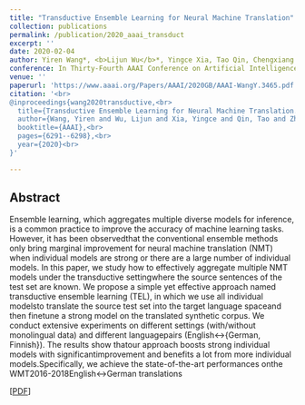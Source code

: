 ```yaml
---
title: "Transductive Ensemble Learning for Neural Machine Translation"
collection: publications
permalink: /publication/2020_aaai_transduct
excerpt: ''
date: 2020-02-04
author: Yiren Wang*, <b>Lijun Wu</b>*, Yingce Xia, Tao Qin, Chengxiang Zhai, Tie-Yan Liu
conference: In Thirty-Fourth AAAI Conference on Artificial Intelligence <b>(AAAI-2020)</b> (*=equal contribution)
venue: ''
paperurl: 'https://www.aaai.org/Papers/AAAI/2020GB/AAAI-WangY.3465.pdf'
citation: '<br>
@inproceedings{wang2020transductive,<br>
  title={Transductive Ensemble Learning for Neural Machine Translation.},<br>
  author={Wang, Yiren and Wu, Lijun and Xia, Yingce and Qin, Tao and Zhai, ChengXiang and Liu, Tie-Yan},<br>
  booktitle={AAAI},<br>
  pages={6291--6298},<br>
  year={2020}<br>
}'

---
```

<h2><strong>Abstract</strong></h2>
Ensemble learning, which aggregates multiple diverse models for inference, is a common practice to improve the accuracy of machine learning tasks. However, it has been observedthat the conventional ensemble methods only bring marginal improvement for neural machine translation (NMT) when individual models are strong or there are a large number of individual models. In this paper, we study how to effectively aggregate multiple NMT models under the transductive settingwhere the source sentences of the test set are known. We propose a simple yet effective approach named transductive ensemble learning (TEL), in which we use all individual modelsto translate the source test set into the target language spaceand then finetune a strong model on the translated synthetic corpus. We conduct extensive experiments on different settings (with/without monolingual data) and different languagepairs (English↔{German, Finnish}). The results show thatour approach boosts strong individual models with significantimprovement and benefits a lot from more individual models.Specifically, we achieve the state-of-the-art performances onthe WMT2016-2018English↔German translations

\[[PDF](https://www.msra.cn/wp-content/uploads/2020/01/Transductive-Ensemble-Learning-for-Neural-Machine-Translation.pdf)\]  
